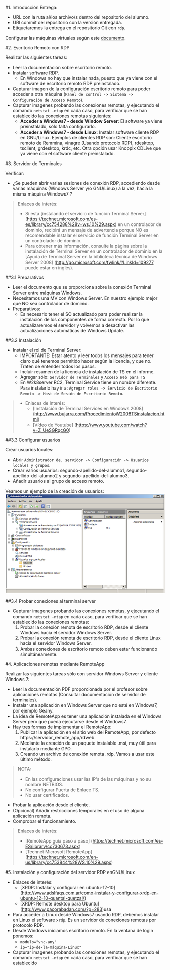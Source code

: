 

#1. Introducción
Entrega:
* URL con la ruta al/los archivo/s dentro del repositorio del alumno.
* URl commit del repositorio con la versión entregada.
* Etiquetaremos la entrega en el repositorio Git con `rdp`.

Configurar las máquinas virtuales según este [documento](../../global/configuracion-aula108.md).

#2. Escritorio Remoto con RDP

Realizar las siguientes tareas:

* Leer la documentación sobre escritorio remoto.
* Instalar software RDP.
    * En Windows no hay que instalar nada, puesto que ya viene con el software
    de escritorio remoto RDP preinstalado.
* Capturar imagen de la configuración escritorio remoto para poder acceder a otra máquina
(`Panel de control -> Sistema -> Configuración de Acceso Remoto`).
* Capturar imagenes probando las conexiones remotas, y ejecutando el
comando `netstat -ntap` en cada caso, para verificar que se han establecido
las conexiones remotas siguientes:
    * **Acceder a Windows7 - desde Window Server**: El software ya viene preinstalado, sólo falta configurarlo.
    * **Acceder a Windows7 - desde Linux**: Instalar software cliente RDP en GNU/Linux. Ejemplos de clientes RDP son: Cliente escritorio remoto de Remmina, vinagre (Usando protocolo RDP), rdesktop, tsclient, grdesktop, krdc, etc. Otra opción usar Knoppix CDLive que ya viene con el software cliente preinstalado.


#3. Servidor de Terminales

Verificar:
* ¿Se pueden abrir varias sesiones de conexión RDP, accediendo desde varias
máquinas (Windows Server y/o GNU/Linux) a la vez, hacia la misma máquina Windows7 ?

> Enlaces de interés:
>
> * Si está [instalando el servicio de función Terminal Server] (https://technet.microsoft.com/es-es/library/cc754288%28v=ws.10%29.aspx) en un controlador de dominio, recibirá un mensaje de advertencia porque NO es recomendable instalar el servicio de función Terminal Server en un controlador de dominio.
> * Para obtener más información, consulte la página sobre la instalación de Terminal Server en un controlador de dominio en la [Ayuda de Terminal Server en la biblioteca técnica de Windows Server 2008] (http://go.microsoft.com/fwlink/?LinkId=109277, puede estar en inglés).

##3.1 Preparativos

* Leer el documento que se proporciona sobre la conexión Terminal Server entre máquinas Windows.
* Necesitamos una MV con Windows Server. En nuestro ejemplo mejor que NO sea controlador de dominio.
* Preparativos:
    * Es necesario tener el SO actualizado para poder realizar la instalación de los componentes de forma correcta. Por lo que actualizaremos el servidor y volvemos a desactivar las actualizaciones automáticas de Windows Update.

##3.2 Instalación

* Instalar el rol de Terminal Server:
    * IMPORTANTE: Estar atento y leer todos los mensajes para tener claro qué
    tenemos permitido hacer según la licencia, y que no. Traten de entender todos los pasos.
    * Incluir resumen de la licencia de instalación de TS en el informe.
    * Agregar sólo: `Servidor de Terminales` y `Acceso Web para TS`
    * En W2k8server RC2, Terminal Service tiene un nombre diferente. Para instalarlo hay ir a:
    `Agregar roles -> Servicio de Escritorio Remoto -> Host de Sesión de Escritorio Remoto`.

> * Enlaces de Interés:
>     * [Instalación de Terminal Services en Windows 2008] (http://www.bujarra.com/ProcedimientoW2008TSinstalacion.html)
>     * [Vídeo de Youtube] (https://www.youtube.com/watch?v=Z_UeSGRqcG0)

##3.3 Configurar usuarios

Crear usuarios locales:
* Abrir `Administrador de. servidor -> Configuración -> Usuarios locales y grupos`.
* Crear varios usuarios: segundo-apellido-del-alumno1, segundo-apellido-del-alumno2 y
segundo-apellido-del-alumno3.
* Añadir usuarios al grupo de acceso remoto.

Veamos un ejemplo de la creación de usuarios:
![ts-users](./images/ts-w2k8-users.png)

##3.4 Probar conexiones al terminal server

* Capturar imagenes probando las conexiones remotas, y ejecutando el
comando `netstat -ntap` en cada caso, para verificar que se han establecido
las conexiones remotas:
    1. Probar la conexión remota de escritorio RDP, desde el cliente Windows hacia el servidor Windows Server.
    1. Probar la conexión remota de escritorio RDP, desde el cliente Linux hacia el servidor Windows Server.
    1. Ambas conexiones de escritorio remoto deben estar funcionando simultáneamente.

#4. Aplicaciones remotas mediante RemoteApp

Realizar las siguientes tareas sólo con servidor Windows Server y cliente Windows 7:
* Leer la documentación PDF proporcionada por el profesor sobre aplicaciones remotas
(Consultar documentación de servidor de terminales).
* Instalar una aplicación en Windows Server que no esté en Windows7, por ejemplo Geany.
* La idea de RemoteApp es tener una aplicación instalada en el Windows Server pero
que pueda ejecutarse desde el Windows7.
* Hay tres formas de implementar el RemoteApp:
    1. Publicar la aplicación en el sitio web del RemoteApp, por defecto https://servidor_remote_app/rdweb.
    1. Mediante la creación de un paquete instalable .msi, muy útil para instalarlo mediante GPO.
    1. Creando un archivo de conexión remota .rdp. Vamos a usar este último método.

> NOTA:
>
> * En las configuraciones usar las IP's de las máquinas y no su nombre NETBIOS.
> * No configurar Puerta de Enlace TS.
> * No usar certificados.

* Probar la aplicación desde el cliente.
* (Opcional) Añadir restricciones temporales en el uso de alguna aplicación remota.
* Comprobar el funcionamiento.

> Enlaces de interés:
> * [RemoteApp guía paso a paso] (https://technet.microsoft.com/es-ES/library/cc730673.aspx)
> * [Technet Microsoft RemoteApp] (https://technet.microsoft.com/en-us/library/cc753844%28WS.10%29.aspx)

#5. Instalación y configuración del servidor RDP enGNU/Linux

* Enlaces de interés:
    * [XRDP: Instalar y configurar en ubuntu-12-10] (http://www.adslfaqs.com.ar/como-instalar-y-configurar-xrdp-en-ubuntu-12-10-quantal-quetzal/)
    * [XRDP: Remote desktop para Ubuntu] (http://www.pacorabadan.com/?p=283)usa
* Para  acceder a Linux desde Windows7 usando RDP, debemos instalar en Linux el
software `xrdp`. Es un servidor de conexiones remotas por protocolo RDP.
* Desde Windows iniciamos escritorio remoto. En la ventana de login ponemos:
    * `modulo="vnc-any"`
    * `ip="ip-de-la-máquina-Linux"`
* Capturar imagenes probando las conexiones remotas, y ejecutando el
comando `netstat -ntap` en cada caso, para verificar que se han establecido
